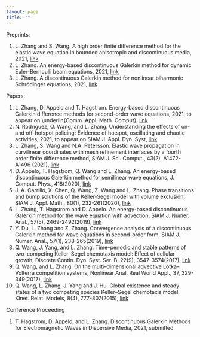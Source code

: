 ```yaml
---
layout: page
title: ""
---
```


Preprints:
1. L. Zhang and S. Wang. A high order finite difference method for the elastic wave equation in bounded anisotropic and discontinuous media, 2021, [link](https://arxiv.org/abs/2105.11515)
2. L. Zhang. An energy-based discontinuous Galerkin method for dynamic Euler-Bernoulli beam equations, 2021, [link](https://arxiv.org/abs/2109.07033)
3. L. Zhang. A discontinuous Galerkin method for nonlinear biharmonic Schrödinger equations, 2021, [link](https://arxiv.org/abs/2109.07034)

Papers:
1. L. Zhang, D. Appelo and T. Hagstrom. Energy-based discontinuous Galerkin difference methods for second-order wave equations, 2021, to appear on \underlin{Comm. Appl. Math. Comput}, [link](https://arxiv.org/abs/2105.01722)
2. N. Rodriguez, Q. Wang, and L. Zhang. Understanding the effects of on- and off-hotspot policing: Evidence of hotspot, oscillating and chaotic activities, 2021, to appear on SIAM J. Appl. Dyn. Syst, [link](https://epubs.siam.org/doi/abs/10.1137/20M1339702?journalCode=sjoce3)
3. L. Zhang, S. Wang and N.A. Petersson. Elastic wave propagation in curvilinear coordinates with mesh refinement interfaces by a fourth order finite difference method, SIAM J. Sci. Comput., 43(2), A1472-A1496 (2021), [link](https://epubs.siam.org/doi/abs/10.1137/20M1339702?journalCode=sjoce3)
4. D. Appelo, T. Hagstrom, Q. Wang and L. Zhang. An energy-based discontinuous Galerkin method for semilinear wave equations, J. Comput. Phys., 418(2020), [link](https://www.sciencedirect.com/science/article/pii/S002199912030382X?via%3Dihub)
5. J. A. Carrillo, X. Chen, Q. Wang, Z. Wang and L. Zhang. Phase transitions and bump solutions of the Keller-Segel model with volume exclusion, SIAM J. Appl. Math., 80(1), 232-261(2020), [link](https://epubs.siam.org/doi/abs/10.1137/19M125827X)
6. L. Zhang, T. Hagstrom and D. Appelo. An energy-based discontinuous Galerkin method for the wave equation with advection, SIAM J. Numer. Anal., 57(5), 2469-2492(2019), [link](https://epubs.siam.org/doi/abs/10.1137/19M1242720)
7. Y. Du, L. Zhang and Z. Zhang. Convergence analysis of a discontinuous Galerkin method for wave equations in second-order form, SIAM J. Numer. Anal., 57(1), 238-265(2019), [link](https://epubs.siam.org/doi/abs/10.1137/18M1190495)
8. Q. Wang, J. Yang, and L. Zhang. Time–periodic and stable patterns of two–competing Keller–Segel chemotaxis model: Effect of cellular growth, Discrete Contin. Dyn. Syst. Ser. B, 22(9), 3547-3574(2017), [link](http://www.aimsciences.org/journals/displayArticlesnew.jsp?paperID=14353)
9. Q. Wang, and L. Zhang. On the multi–dimensional advective Lotka–Volterra competition systems, Nonlinear Anal. Real World Appl., 37, 329-349(2017), [link](https://www.sciencedirect.com/science/article/pii/S1468121817300342)
10. Q. Wang, L. Zhang, J. Yang and J. Hu. Global existence and steady states of a two competing species Keller–Segel chemotaxis model, Kinet. Relat. Models, 8(4), 777-807(2015), [link](http://www.aimsciences.org/article/doi/10.3934/krm.2015.8.777)

Conference Proceeding
1. T. Hagstrom, D. Appelo, and L. Zhang. Discontinuous Galerkin Methods for Electromagnetic Waves in Dispersive Media, 2021, submitted
